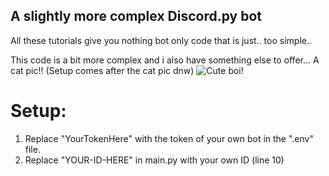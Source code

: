 ## A slightly more complex Discord.py bot

All these tutorials give you nothing bot only code that is just.. too simple..

This code is a bit more complex and i also have something else to offer...
A cat pic!! (Setup comes after the cat pic dnw)
![Cute boi!](https://c.files.bbci.co.uk/12A9B/production/_111434467_gettyimages-1143489763.jpg)

# Setup:
1. Replace "YourTokenHere" with the token of your own bot in the ".env" file.
2. Replace "YOUR-ID-HERE" in main.py with your own ID (line 10)

